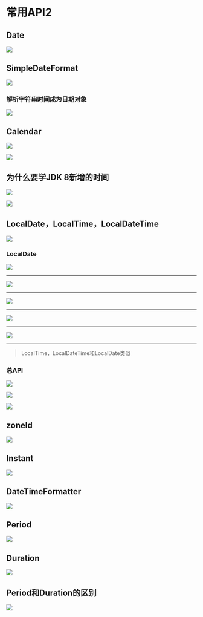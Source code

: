 # 常用API2

## Date

![](images/2024-03-20-15-29-10.png)

## SimpleDateFormat

![](images/2024-03-20-15-31-12.png)

### 解析字符串时间成为日期对象

![](images/2024-03-20-15-31-59.png)

## Calendar

![](images/2024-03-20-15-32-45.png)

![](images/2024-03-20-15-33-14.png)

## 为什么要学JDK 8新增的时间

![](images/2024-03-20-15-34-21.png)

![](images/2024-03-20-15-37-02.png)

## LocalDate，LocalTime，LocalDateTime

![](images/2024-03-21-09-13-30.png)

### LocalDate

![](images/2024-03-21-09-04-51.png)

---

![](images/2024-03-21-09-05-46.png)

---

![](images/2024-03-21-09-05-56.png)

---

![](images/2024-03-21-09-06-07.png)

---

![](images/2024-03-21-09-06-54.png)

---

>LocalTime，LocalDateTime和LocalDate类似

### 总API

![](images/2024-03-21-09-15-57.png)

![](images/2024-03-21-09-16-31.png)

![](images/2024-03-21-09-16-41.png)

## zoneId

![](images/2024-03-21-09-17-53.png)

## Instant

![](images/2024-03-21-14-55-32.png)

## DateTimeFormatter

![](images/2024-03-21-14-56-58.png)

## Period

![](images/2024-03-21-14-57-59.png)

## Duration

![](images/2024-03-21-14-59-10.png)

## Period和Duration的区别

![](images/2024-03-21-14-59-40.png)


